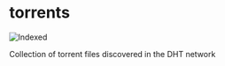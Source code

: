 torrents 
========
![Indexed](https://img.shields.io/badge/indexed-17706-blue)

Collection of torrent files discovered in the DHT network
